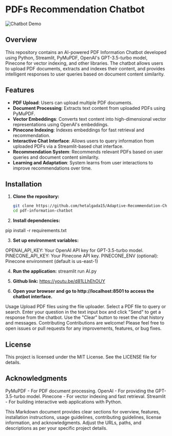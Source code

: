 # PDFs Recommendation Chatbot

![Chatbot Demo](demo.gif)

## Overview

This repository contains an AI-powered PDF Information Chatbot developed using Python, Streamlit, PyMuPDF, OpenAI's GPT-3.5-turbo model, Pinecone for vector indexing, and other libraries. The chatbot allows users to upload PDF documents, extracts and indexes their content, and provides intelligent responses to user queries based on document content similarity.

## Features

- **PDF Upload**: Users can upload multiple PDF documents.
- **Document Processing**: Extracts text content from uploaded PDFs using PyMuPDF.
- **Vector Embeddings**: Converts text content into high-dimensional vector representations using OpenAI's embeddings.
- **Pinecone Indexing**: Indexes embeddings for fast retrieval and recommendation.
- **Interactive Chat Interface**: Allows users to query information from uploaded PDFs via a Streamlit-based chat interface.
- **Recommendation System**: Recommends relevant PDFs based on user queries and document content similarity.
- **Learning and Adaptation**: System learns from user interactions to improve recommendations over time.

## Installation

1. **Clone the repository:**

   ```bash
   git clone https://github.com/hetalgada15/Adaptive-Recommendation-Chatbot-with-RAG-and-Vector-Database.git
   cd pdf-information-chatbot
   
2. **Install dependencies:**

pip install -r requirements.txt

3. **Set up environment variables:**

OPENAI_API_KEY: Your OpenAI API key for GPT-3.5-turbo model.
PINECONE_API_KEY: Your Pinecone API key.
PINECONE_ENV (optional): Pinecone environment (default is us-east-1)

4. **Run the application:**
streamlit run AI.py

5. **Github link:**
   https://youtu.be/d81LLhEhOUY

6. **Open your browser and go to http://localhost:8501 to access the chatbot interface.**

Usage
Upload PDF files using the file uploader.
Select a PDF file to query or search.
Enter your question in the text input box and click "Send" to get a response from the chatbot.
Use the "Clear" button to reset the chat history and messages.
Contributing
Contributions are welcome! Please feel free to open issues or pull requests for any improvements, features, or bug fixes.

## License
This project is licensed under the MIT License. See the LICENSE file for details.

## Acknowledgments
PyMuPDF - For PDF document processing.
OpenAI - For providing the GPT-3.5-turbo model.
Pinecone - For vector indexing and fast retrieval.
Streamlit - For building interactive web applications with Python.


This Markdown document provides clear sections for overview, features, installation instructions, usage guidelines, contributing guidelines, license information, and acknowledgments. Adjust the URLs, paths, and descriptions as per your specific project details.
